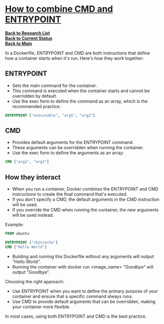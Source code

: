 # **[How to combine CMD and ENTRYPOINT](https://forums.docker.com/t/how-to-combine-cmd-and-entrypoint/132517)**

**[Back to Research List](../../research_list.md)**\
**[Back to Current Status](../../../development/status/weekly/current_status.md)**\
**[Back to Main](../../../README.md)**

In a Dockerfile, ENTRYPOINT and CMD are both instructions that define how a container starts when it's run. Here's how they work together:

## ENTRYPOINT

- Sets the main command for the container.
- This command is executed when the container starts and cannot be overridden by default.
- Use the exec form to define the command as an array, which is the recommended practice:

```dockerfile
ENTRYPOINT ["executable", "arg1", "arg2"]
```

## CMD

- Provides default arguments for the ENTRYPOINT command.
- These arguments can be overridden when running the container.
- Use the exec form to define the arguments as an array:

```dockerfile
CMD ["arg1", "arg2"]
```

## How they interact

- When you run a container, Docker combines the ENTRYPOINT and CMD instructions to create the final command that's executed.
- If you don't specify a CMD, the default arguments in the CMD instruction will be used.
- If you override the CMD when running the container, the new arguments will be used instead.

Example:

```dockerfile
FROM ubuntu

ENTRYPOINT ["/bin/echo"] 
CMD ["Hello World"]
```

- Building and running this Dockerfile without any arguments will output "Hello World".
- Running the container with docker run <image_name> "Goodbye" will output "Goodbye".

Choosing the right approach:

- Use ENTRYPOINT when you want to define the primary purpose of your container and ensure that a specific command always runs.
- Use CMD to provide default arguments that can be overridden, making your container more flexible.

In most cases, using both ENTRYPOINT and CMD is the best practice.
